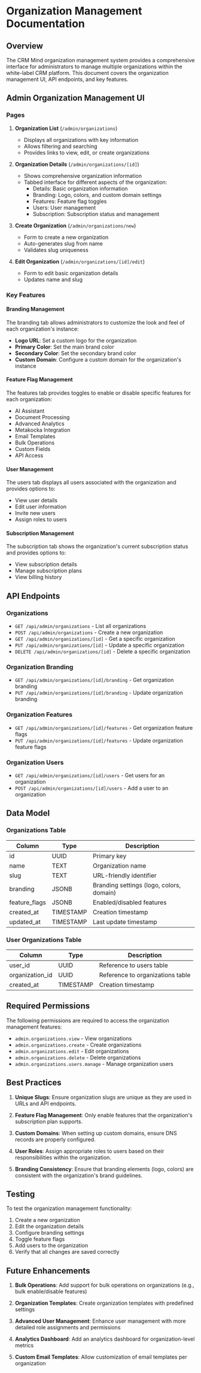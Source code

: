 # Organization Management Documentation

## Overview

The CRM Mind organization management system provides a comprehensive interface for administrators to manage multiple organizations within the white-label CRM platform. This document covers the organization management UI, API endpoints, and key features.

## Admin Organization Management UI

### Pages

1. **Organization List** (`/admin/organizations`)
   - Displays all organizations with key information
   - Allows filtering and searching
   - Provides links to view, edit, or create organizations

2. **Organization Details** (`/admin/organizations/[id]`)
   - Shows comprehensive organization information
   - Tabbed interface for different aspects of the organization:
     - Details: Basic organization information
     - Branding: Logo, colors, and custom domain settings
     - Features: Feature flag toggles
     - Users: User management
     - Subscription: Subscription status and management

3. **Create Organization** (`/admin/organizations/new`)
   - Form to create a new organization
   - Auto-generates slug from name
   - Validates slug uniqueness

4. **Edit Organization** (`/admin/organizations/[id]/edit`)
   - Form to edit basic organization details
   - Updates name and slug

### Key Features

#### Branding Management

The branding tab allows administrators to customize the look and feel of each organization's instance:

- **Logo URL**: Set a custom logo for the organization
- **Primary Color**: Set the main brand color
- **Secondary Color**: Set the secondary brand color
- **Custom Domain**: Configure a custom domain for the organization's instance

#### Feature Flag Management

The features tab provides toggles to enable or disable specific features for each organization:

- AI Assistant
- Document Processing
- Advanced Analytics
- Metakocka Integration
- Email Templates
- Bulk Operations
- Custom Fields
- API Access

#### User Management

The users tab displays all users associated with the organization and provides options to:

- View user details
- Edit user information
- Invite new users
- Assign roles to users

#### Subscription Management

The subscription tab shows the organization's current subscription status and provides options to:

- View subscription details
- Manage subscription plans
- View billing history

## API Endpoints

### Organizations

- `GET /api/admin/organizations` - List all organizations
- `POST /api/admin/organizations` - Create a new organization
- `GET /api/admin/organizations/[id]` - Get a specific organization
- `PUT /api/admin/organizations/[id]` - Update a specific organization
- `DELETE /api/admin/organizations/[id]` - Delete a specific organization

### Organization Branding

- `GET /api/admin/organizations/[id]/branding` - Get organization branding
- `PUT /api/admin/organizations/[id]/branding` - Update organization branding

### Organization Features

- `GET /api/admin/organizations/[id]/features` - Get organization feature flags
- `PUT /api/admin/organizations/[id]/features` - Update organization feature flags

### Organization Users

- `GET /api/admin/organizations/[id]/users` - Get users for an organization
- `POST /api/admin/organizations/[id]/users` - Add a user to an organization

## Data Model

### Organizations Table

| Column | Type | Description |
|--------|------|-------------|
| id | UUID | Primary key |
| name | TEXT | Organization name |
| slug | TEXT | URL-friendly identifier |
| branding | JSONB | Branding settings (logo, colors, domain) |
| feature_flags | JSONB | Enabled/disabled features |
| created_at | TIMESTAMP | Creation timestamp |
| updated_at | TIMESTAMP | Last update timestamp |

### User Organizations Table

| Column | Type | Description |
|--------|------|-------------|
| user_id | UUID | Reference to users table |
| organization_id | UUID | Reference to organizations table |
| created_at | TIMESTAMP | Creation timestamp |

## Required Permissions

The following permissions are required to access the organization management features:

- `admin.organizations.view` - View organizations
- `admin.organizations.create` - Create organizations
- `admin.organizations.edit` - Edit organizations
- `admin.organizations.delete` - Delete organizations
- `admin.organizations.users.manage` - Manage organization users

## Best Practices

1. **Unique Slugs**: Ensure organization slugs are unique as they are used in URLs and API endpoints.

2. **Feature Flag Management**: Only enable features that the organization's subscription plan supports.

3. **Custom Domains**: When setting up custom domains, ensure DNS records are properly configured.

4. **User Roles**: Assign appropriate roles to users based on their responsibilities within the organization.

5. **Branding Consistency**: Ensure that branding elements (logo, colors) are consistent with the organization's brand guidelines.

## Testing

To test the organization management functionality:

1. Create a new organization
2. Edit the organization details
3. Configure branding settings
4. Toggle feature flags
5. Add users to the organization
6. Verify that all changes are saved correctly

## Future Enhancements

1. **Bulk Operations**: Add support for bulk operations on organizations (e.g., bulk enable/disable features)

2. **Organization Templates**: Create organization templates with predefined settings

3. **Advanced User Management**: Enhance user management with more detailed role assignments and permissions

4. **Analytics Dashboard**: Add an analytics dashboard for organization-level metrics

5. **Custom Email Templates**: Allow customization of email templates per organization
